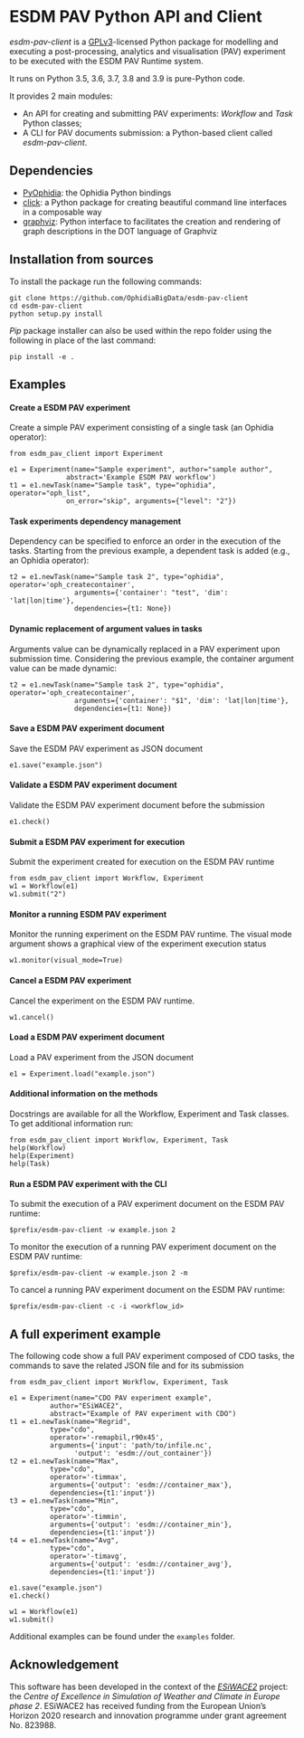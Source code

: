 ESDM PAV Python API and Client
==============================

*esdm-pav-client* is a [GPLv3](http://www.gnu.org/licenses/gpl-3.0.txt)-licensed Python package for modelling and executing a post-processing, analytics and visualisation (PAV) experiment to be executed with the ESDM PAV Runtime system.

It runs on Python 3.5, 3.6, 3.7, 3.8 and 3.9 is pure-Python code.

It provides 2 main modules:

-   An API for creating and submitting PAV experiments: *Workflow* and *Task* Python classes;
-   A CLI for PAV documents submission: a Python-based client called *esdm-pav-client*.

Dependencies
------------

-   [PyOphidia](https://github.com/OphidiaBigData/PyOphidia): the Ophidia Python bindings
-   [click](https://click.palletsprojects.com): a Python package for creating beautiful command line interfaces in a composable way
-   [graphviz](https://graphviz.readthedocs.io/en/stable/): Python interface to facilitates the creation and rendering of graph descriptions in the DOT language of Graphviz

Installation from sources
-------------------------

To install the package run the following commands:

``` {.sourceCode .bash}
git clone https://github.com/OphidiaBigData/esdm-pav-client
cd esdm-pav-client
python setup.py install
```

*Pip* package installer can also be used within the repo folder using the following in place of the last command:

``` {.sourceCode .bash}
pip install -e .
```

Examples
--------

#### Create a ESDM PAV experiment

Create a simple PAV experiment consisting of a single task (an Ophidia operator):

``` {.sourceCode .python}
from esdm_pav_client import Experiment

e1 = Experiment(name="Sample experiment", author="sample author",
              abstract='Example ESDM PAV workflow')
t1 = e1.newTask(name="Sample task", type="ophidia", operator="oph_list", 
              on_error="skip", arguments={"level": "2"})
```

#### Task experiments dependency management

Dependency can be specified to enforce an order in the execution of the tasks. Starting from the previous example, a dependent task is added (e.g., an Ophidia operator):

``` {.sourceCode .python}
t2 = e1.newTask(name="Sample task 2", type="ophidia", operator='oph_createcontainer', 
                arguments={'container': "test", 'dim': 'lat|lon|time'},
                dependencies={t1: None}) 
```

#### Dynamic replacement of argument values in tasks

Arguments value can be dynamically replaced in a PAV experiment upon submission time. Considering the previous example, the container argument value can be made dynamic:

``` {.sourceCode .python}
t2 = e1.newTask(name="Sample task 2", type="ophidia", operator='oph_createcontainer', 
                arguments={'container': "$1", 'dim': 'lat|lon|time'},
                dependencies={t1: None})
```

#### Save a ESDM PAV experiment document

Save the ESDM PAV experiment as JSON document

``` {.sourceCode .python}
e1.save("example.json")
```

#### Validate a ESDM PAV experiment document

Validate the ESDM PAV experiment document before the submission

``` {.sourceCode .python}
e1.check()
```

#### Submit a ESDM PAV experiment for execution

Submit the experiment created for execution on the ESDM PAV runtime

``` {.sourceCode .python}
from esdm_pav_client import Workflow, Experiment
w1 = Workflow(e1)
w1.submit("2")
```

#### Monitor a running ESDM PAV experiment

Monitor the running experiment on the ESDM PAV runtime. The visual mode argument shows a graphical view of the experiment execution status

``` {.sourceCode .python}
w1.monitor(visual_mode=True)
```

#### Cancel a ESDM PAV experiment

Cancel the experiment on the ESDM PAV runtime.

``` {.sourceCode .python}
w1.cancel()
```

#### Load a ESDM PAV experiment document

Load a PAV experiment from the JSON document

``` {.sourceCode .python}
e1 = Experiment.load("example.json")
```

#### Additional information on the methods

Docstrings are available for all the Workflow, Experiment and Task classes. To get additional information run:

``` {.sourceCode .python}
from esdm_pav_client import Workflow, Experiment, Task
help(Workflow)
help(Experiment)
help(Task)
```

#### Run a ESDM PAV experiment with the CLI

To submit the execution of a PAV experiment document on the ESDM PAV runtime:

``` {.sourceCode .bash}
$prefix/esdm-pav-client -w example.json 2
```

To monitor the execution of a running PAV experiment document on the ESDM PAV runtime:

``` {.sourceCode .bash}
$prefix/esdm-pav-client -w example.json 2 -m
```

To cancel a running PAV experiment document on the ESDM PAV runtime:

``` {.sourceCode .bash}
$prefix/esdm-pav-client -c -i <workflow_id>
```

A full experiment example
-------------------------

The following code show a full PAV experiment composed of CDO tasks, the commands to save the related JSON file and for its submission

``` {.sourceCode .python}
from esdm_pav_client import Workflow, Experiment, Task
 
e1 = Experiment(name="CDO PAV experiment example",
          author="ESiWACE2",
          abstract="Example of PAV experiment with CDO")
t1 = e1.newTask(name="Regrid",
          type="cdo",
          operator='-remapbil,r90x45',
          arguments={'input': 'path/to/infile.nc', 
                'output': 'esdm://out_container'})
t2 = e1.newTask(name="Max",
          type="cdo",
          operator='-timmax',
          arguments={'output': 'esdm://container_max'},
          dependencies={t1:'input'})
t3 = e1.newTask(name="Min",
          type="cdo",
          operator='-timmin',
          arguments={'output': 'esdm://container_min'},
          dependencies={t1:'input'})
t4 = e1.newTask(name="Avg",
          type="cdo",
          operator='-timavg',
          arguments={'output': 'esdm://container_avg'},
          dependencies={t1:'input'})

e1.save("example.json")
e1.check()

w1 = Workflow(e1)
w1.submit()
```

Additional examples can be found under the `examples` folder.

Acknowledgement
---------------

This software has been developed in the context of the *[ESiWACE2](http://www.esiwace.eu)* project: the *Centre of Excellence in Simulation of Weather and Climate in Europe phase 2*. ESiWACE2 has received funding from the European Union’s Horizon 2020 research and innovation programme under grant agreement No. 823988.
